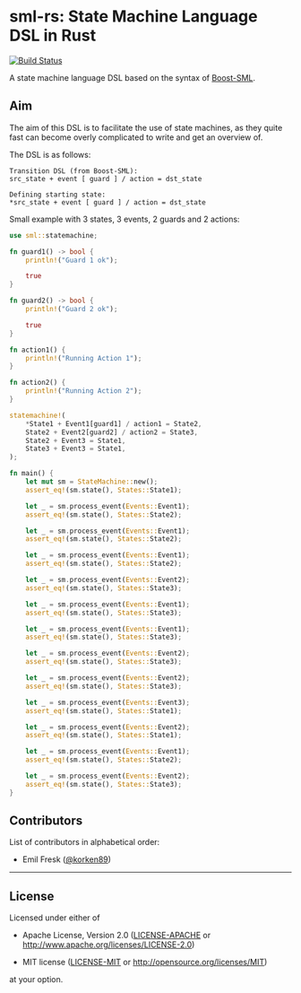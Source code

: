 # sml-rs: State Machine Language DSL in Rust

[![Build Status](https://travis-ci.org/korken89/trustflight_firmware.svg?branch=master)](https://travis-ci.org/korken89/sml-rs)

A state machine language DSL based on the syntax of [Boost-SML](https://boost-experimental.github.io/sml/).

## Aim

The aim of this DSL is to facilitate the use of state machines, as they quite fast can become overly complicated to write and get an overview of.

The DSL is as follows:

```
Transition DSL (from Boost-SML):
src_state + event [ guard ] / action = dst_state

Defining starting state:
*src_state + event [ guard ] / action = dst_state
```

Small example with 3 states, 3 events, 2 guards and 2 actions:

```rust
use sml::statemachine;

fn guard1() -> bool {
    println!("Guard 1 ok");

    true
}

fn guard2() -> bool {
    println!("Guard 2 ok");

    true
}

fn action1() {
    println!("Running Action 1");
}

fn action2() {
    println!("Running Action 2");
}

statemachine!(
    *State1 + Event1[guard1] / action1 = State2,
    State2 + Event2[guard2] / action2 = State3,
    State2 + Event3 = State1,
    State3 + Event3 = State1,
);

fn main() {
    let mut sm = StateMachine::new();
    assert_eq!(sm.state(), States::State1);

    let _ = sm.process_event(Events::Event1);
    assert_eq!(sm.state(), States::State2);

    let _ = sm.process_event(Events::Event1);
    assert_eq!(sm.state(), States::State2);

    let _ = sm.process_event(Events::Event1);
    assert_eq!(sm.state(), States::State2);

    let _ = sm.process_event(Events::Event2);
    assert_eq!(sm.state(), States::State3);

    let _ = sm.process_event(Events::Event1);
    assert_eq!(sm.state(), States::State3);

    let _ = sm.process_event(Events::Event1);
    assert_eq!(sm.state(), States::State3);

    let _ = sm.process_event(Events::Event2);
    assert_eq!(sm.state(), States::State3);

    let _ = sm.process_event(Events::Event2);
    assert_eq!(sm.state(), States::State3);

    let _ = sm.process_event(Events::Event3);
    assert_eq!(sm.state(), States::State1);

    let _ = sm.process_event(Events::Event2);
    assert_eq!(sm.state(), States::State1);

    let _ = sm.process_event(Events::Event1);
    assert_eq!(sm.state(), States::State2);

    let _ = sm.process_event(Events::Event2);
    assert_eq!(sm.state(), States::State3);
}
```


## Contributors

List of contributors in alphabetical order:

* Emil Fresk ([@korken89](https://github.com/korken89))

---

## License

Licensed under either of

- Apache License, Version 2.0 ([LICENSE-APACHE](LICENSE-APACHE) or
  http://www.apache.org/licenses/LICENSE-2.0)

- MIT license ([LICENSE-MIT](LICENSE-MIT) or http://opensource.org/licenses/MIT)

at your option.

